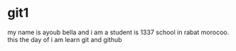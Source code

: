 # git1
my name is ayoub bella and i am a student is 1337 school in rabat morocoo.
this the day of i am learn git and github

